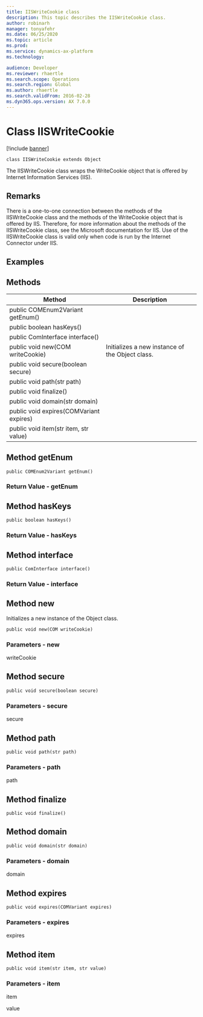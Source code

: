 ```yaml
---
title: IISWriteCookie class
description: This topic describes the IISWriteCookie class.
author: robinarh
manager: tonyafehr
ms.date: 06/25/2020
ms.topic: article
ms.prod: 
ms.service: dynamics-ax-platform
ms.technology: 

audience: Developer
ms.reviewer: rhaertle
ms.search.scope: Operations
ms.search.region: Global
ms.author: rhaertle
ms.search.validFrom: 2016-02-28
ms.dyn365.ops.version: AX 7.0.0
---
```


# Class IISWriteCookie

[!include [banner](../includes/banner.md)]

```xpp
class IISWriteCookie extends Object
```

The IISWriteCookie class wraps the WriteCookie object that is offered by Internet Information Services (IIS).

## Remarks

There is a one-to-one connection between the methods of the IISWriteCookie class and the methods of the WriteCookie object that is offered by IIS. Therefore, for more information about the methods of the IISWriteCookie class, see the Microsoft documentation for IIS. Use of the IISWriteCookie class is valid only when code is run by the Internet Connector under IIS.

## Examples

## Methods

| Method                                  | Description                                     |
|-----------------------------------------|-------------------------------------------------|
| public COMEnum2Variant getEnum()        |                                                 |
| public boolean hasKeys()                |                                                 |
| public ComInterface interface()         |                                                 |
| public void new(COM writeCookie)        | Initializes a new instance of the Object class. |
| public void secure(boolean secure)      |                                                 |
| public void path(str path)              |                                                 |
| public void finalize()                  |                                                 |
| public void domain(str domain)          |                                                 |
| public void expires(COMVariant expires) |                                                 |
| public void item(str item, str value)   |                                                 |

## Method getEnum

```xpp
public COMEnum2Variant getEnum()
```

### Return Value - getEnum

## Method hasKeys

```xpp
public boolean hasKeys()
```

### Return Value - hasKeys

## Method interface

```xpp
public ComInterface interface()
```

### Return Value - interface

## Method new

Initializes a new instance of the Object class.

```xpp
public void new(COM writeCookie)
```

### Parameters - new

writeCookie  

## Method secure

```xpp
public void secure(boolean secure)
```

### Parameters - secure

secure  

## Method path

```xpp
public void path(str path)
```

### Parameters - path

path  

## Method finalize

```xpp
public void finalize()
```

## Method domain

```xpp
public void domain(str domain)
```

### Parameters - domain

domain  

## Method expires

```xpp
public void expires(COMVariant expires)
```

### Parameters - expires

expires  

## Method item

```xpp
public void item(str item, str value)
```

### Parameters - item

item  

<!-- -->

value  

